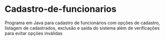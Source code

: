 # Cadastro-de-funcionarios
Programa em Java para cadastro de funcionários com opções de cadastro, listagem de cadastrados, exclusão e saída do sistema além de verificações para evitar opções inválidas
